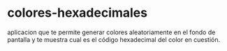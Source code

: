# colores-hexadecimales
aplicacion que te permite generar colores aleatoriamente en el fondo de pantalla y te muestra cual es el código hexadecimal del color en cuestión.
